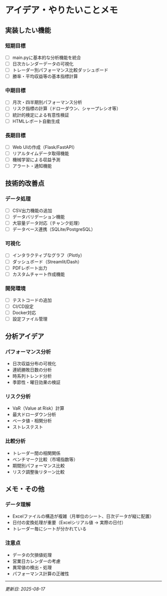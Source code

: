 # アイデア・やりたいことメモ

## 実装したい機能

### 短期目標
- [ ] main.pyに基本的な分析機能を統合
- [ ] 日次カレンダーデータの可視化
- [ ] トレーダー別パフォーマンス比較ダッシュボード
- [ ] 勝率・平均収益等の基本指標計算

### 中期目標
- [ ] 月次・四半期別パフォーマンス分析
- [ ] リスク指標の計算（ドローダウン、シャープレシオ等）
- [ ] 統計的検定による有意性検証
- [ ] HTMLレポート自動生成

### 長期目標
- [ ] Web UIの作成（Flask/FastAPI）
- [ ] リアルタイムデータ取得機能
- [ ] 機械学習による収益予測
- [ ] アラート・通知機能

## 技術的改善点

### データ処理
- [ ] CSV出力機能の追加
- [ ] データバリデーション機能
- [ ] 大容量データ対応（チャンク処理）
- [ ] データベース連携（SQLite/PostgreSQL）

### 可視化
- [ ] インタラクティブなグラフ（Plotly）
- [ ] ダッシュボード（Streamlit/Dash）
- [ ] PDFレポート出力
- [ ] カスタムチャート作成機能

### 開発環境
- [ ] テストコードの追加
- [ ] CI/CD設定
- [ ] Docker対応
- [ ] 設定ファイル管理

## 分析アイデア

### パフォーマンス分析
- 日次収益分布の可視化
- 連続勝敗日数の分析
- 時系列トレンド分析
- 季節性・曜日効果の検証

### リスク分析
- VaR（Value at Risk）計算
- 最大ドローダウン分析
- ベータ値・相関分析
- ストレステスト

### 比較分析
- トレーダー間の相関関係
- ベンチマーク比較（市場指数等）
- 期間別パフォーマンス比較
- リスク調整後リターン比較

## メモ・その他

### データ理解
- Excelファイルの構造が複雑（月単位のシート、日次データが縦に配置）
- 日付の変換処理が重要（Excelシリアル値 → 実際の日付）
- トレーダー毎にシートが分かれている

### 注意点
- データの欠損値処理
- 営業日カレンダーの考慮
- 異常値の検出・処理
- パフォーマンス計算の正確性

---

*更新日: 2025-08-17*